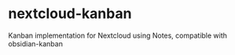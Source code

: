 # nextcloud-kanban
Kanban implementation for Nextcloud using Notes, compatible with obsidian-kanban
